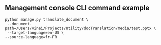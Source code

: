 ## Management console CLI command example
```
python manage.py translate_document \
 --document-path=/Users/vinei/Projects/Utility/docTranslation/media/test.pptx \
 --target-language=en-US \
--source-language=fr-FR
```